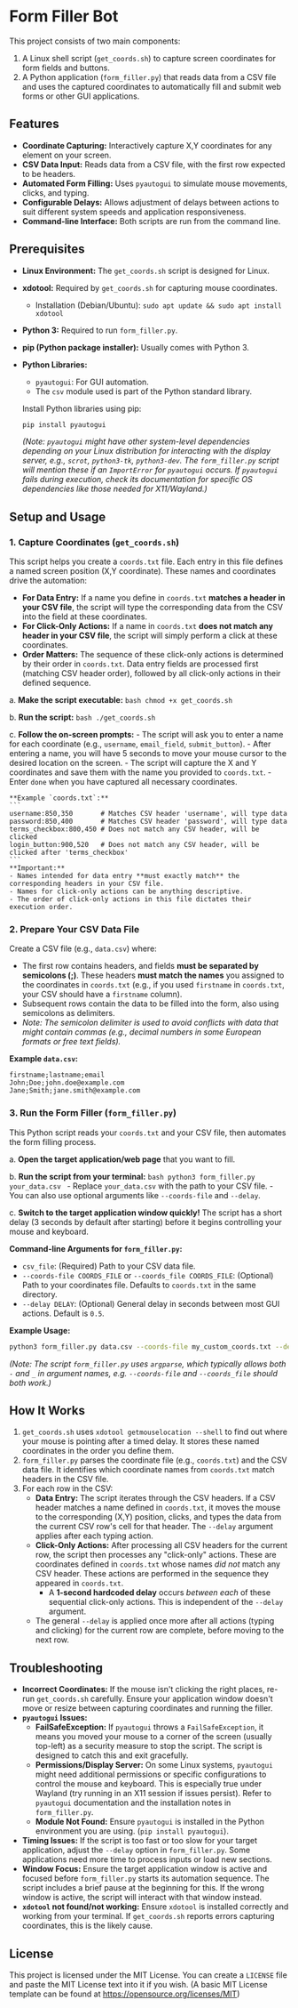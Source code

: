 # Form Filler Bot

This project consists of two main components:
1.  A Linux shell script (`get_coords.sh`) to capture screen coordinates for form fields and buttons.
2.  A Python application (`form_filler.py`) that reads data from a CSV file and uses the captured coordinates to automatically fill and submit web forms or other GUI applications.

## Features

-   **Coordinate Capturing:** Interactively capture X,Y coordinates for any element on your screen.
-   **CSV Data Input:** Reads data from a CSV file, with the first row expected to be headers.
-   **Automated Form Filling:** Uses `pyautogui` to simulate mouse movements, clicks, and typing.
-   **Configurable Delays:** Allows adjustment of delays between actions to suit different system speeds and application responsiveness.
-   **Command-line Interface:** Both scripts are run from the command line.

## Prerequisites

-   **Linux Environment:** The `get_coords.sh` script is designed for Linux.
-   **xdotool:** Required by `get_coords.sh` for capturing mouse coordinates.
    -   Installation (Debian/Ubuntu): `sudo apt update && sudo apt install xdotool`
-   **Python 3:** Required to run `form_filler.py`.
-   **pip (Python package installer):** Usually comes with Python 3.
-   **Python Libraries:**
    -   `pyautogui`: For GUI automation.
    -   The `csv` module used is part of the Python standard library.

    Install Python libraries using pip:
    ```bash
    pip install pyautogui
    ```
    *(Note: `pyautogui` might have other system-level dependencies depending on your Linux distribution for interacting with the display server, e.g., `scrot`, `python3-tk`, `python3-dev`. The `form_filler.py` script will mention these if an `ImportError` for `pyautogui` occurs. If `pyautogui` fails during execution, check its documentation for specific OS dependencies like those needed for X11/Wayland.)*

## Setup and Usage

### 1. Capture Coordinates (`get_coords.sh`)

This script helps you create a `coords.txt` file. Each entry in this file defines a named screen position (X,Y coordinate). These names and coordinates drive the automation:

-   **For Data Entry:** If a name you define in `coords.txt` **matches a header in your CSV file**, the script will type the corresponding data from the CSV into the field at these coordinates.
-   **For Click-Only Actions:** If a name in `coords.txt` **does not match any header in your CSV file**, the script will simply perform a click at these coordinates.
-   **Order Matters:** The sequence of these click-only actions is determined by their order in `coords.txt`. Data entry fields are processed first (matching CSV header order), followed by all click-only actions in their defined sequence.

a.  **Make the script executable:**
    ```bash
    chmod +x get_coords.sh
    ```

b.  **Run the script:**
    ```bash
    ./get_coords.sh
    ```

c.  **Follow the on-screen prompts:**
    -   The script will ask you to enter a name for each coordinate (e.g., `username`, `email_field`, `submit_button`).
    -   After entering a name, you will have 5 seconds to move your mouse cursor to the desired location on the screen.
    -   The script will capture the X and Y coordinates and save them with the name you provided to `coords.txt`.
    -   Enter `done` when you have captured all necessary coordinates.

    **Example `coords.txt`:**
    ```
    username:850,350       # Matches CSV header 'username', will type data
    password:850,400       # Matches CSV header 'password', will type data
    terms_checkbox:800,450 # Does not match any CSV header, will be clicked
    login_button:900,520   # Does not match any CSV header, will be clicked after 'terms_checkbox'
    ```
    **Important:**
    - Names intended for data entry **must exactly match** the corresponding headers in your CSV file.
    - Names for click-only actions can be anything descriptive.
    - The order of click-only actions in this file dictates their execution order.

### 2. Prepare Your CSV Data File

Create a CSV file (e.g., `data.csv`) where:
-   The first row contains headers, and fields **must be separated by semicolons (;)**. These headers **must match the names** you assigned to the coordinates in `coords.txt` (e.g., if you used `firstname` in `coords.txt`, your CSV should have a `firstname` column).
-   Subsequent rows contain the data to be filled into the form, also using semicolons as delimiters.
-   *Note: The semicolon delimiter is used to avoid conflicts with data that might contain commas (e.g., decimal numbers in some European formats or free text fields).*

**Example `data.csv`:**
```csv
firstname;lastname;email
John;Doe;john.doe@example.com
Jane;Smith;jane.smith@example.com
```

### 3. Run the Form Filler (`form_filler.py`)

This Python script reads your `coords.txt` and your CSV file, then automates the form filling process.

a.  **Open the target application/web page** that you want to fill.

b.  **Run the script from your terminal:**
    ```bash
    python3 form_filler.py your_data.csv
    ```
    -   Replace `your_data.csv` with the path to your CSV file.
    -   You can also use optional arguments like `--coords-file` and `--delay`.

c.  **Switch to the target application window quickly!** The script has a short delay (3 seconds by default after starting) before it begins controlling your mouse and keyboard.

**Command-line Arguments for `form_filler.py`:**
-   `csv_file`: (Required) Path to your CSV data file.
-   `--coords-file COORDS_FILE` or `--coords_file COORDS_FILE`: (Optional) Path to your coordinates file. Defaults to `coords.txt` in the same directory.
-   `--delay DELAY`: (Optional) General delay in seconds between most GUI actions. Default is `0.5`.

**Example Usage:**
```bash
python3 form_filler.py data.csv --coords-file my_custom_coords.txt --delay 0.7
```
*(Note: The script `form_filler.py` uses `argparse`, which typically allows both `-` and `_` in argument names, e.g. `--coords-file` and `--coords_file` should both work.)*

## How It Works

1.  `get_coords.sh` uses `xdotool getmouselocation --shell` to find out where your mouse is pointing after a timed delay. It stores these named coordinates in the order you define them.
2.  `form_filler.py` parses the coordinate file (e.g., `coords.txt`) and the CSV data file. It identifies which coordinate names from `coords.txt` match headers in the CSV file.
3.  For each row in the CSV:
    -   **Data Entry:** The script iterates through the CSV headers. If a CSV header matches a name defined in `coords.txt`, it moves the mouse to the corresponding (X,Y) position, clicks, and types the data from the current CSV row's cell for that header. The `--delay` argument applies after each typing action.
    -   **Click-Only Actions:** After processing all CSV headers for the current row, the script then processes any "click-only" actions. These are coordinates defined in `coords.txt` whose names *did not* match any CSV header. These actions are performed in the sequence they appeared in `coords.txt`.
        -   A **1-second hardcoded delay** occurs *between each* of these sequential click-only actions. This is independent of the `--delay` argument.
    -   The general `--delay` is applied once more after all actions (typing and clicking) for the current row are complete, before moving to the next row.

## Troubleshooting

-   **Incorrect Coordinates:** If the mouse isn't clicking the right places, re-run `get_coords.sh` carefully. Ensure your application window doesn't move or resize between capturing coordinates and running the filler.
-   **`pyautogui` Issues:**
    -   **FailSafeException:** If `pyautogui` throws a `FailSafeException`, it means you moved your mouse to a corner of the screen (usually top-left) as a security measure to stop the script. The script is designed to catch this and exit gracefully.
    -   **Permissions/Display Server:** On some Linux systems, `pyautogui` might need additional permissions or specific configurations to control the mouse and keyboard. This is especially true under Wayland (try running in an X11 session if issues persist). Refer to `pyautogui` documentation and the installation notes in `form_filler.py`.
    -   **Module Not Found:** Ensure `pyautogui` is installed in the Python environment you are using. (`pip install pyautogui`).
-   **Timing Issues:** If the script is too fast or too slow for your target application, adjust the `--delay` option in `form_filler.py`. Some applications need more time to process inputs or load new sections.
-   **Window Focus:** Ensure the target application window is active and focused before `form_filler.py` starts its automation sequence. The script includes a brief pause at the beginning for this. If the wrong window is active, the script will interact with that window instead.
-   **`xdotool` not found/not working:** Ensure `xdotool` is installed correctly and working from your terminal. If `get_coords.sh` reports errors capturing coordinates, this is the likely cause.

## License
This project is licensed under the MIT License. You can create a `LICENSE` file and paste the MIT License text into it if you wish.
(A basic MIT License template can be found at https://opensource.org/licenses/MIT)
